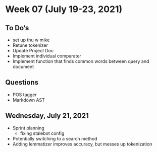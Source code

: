 # Week 07 (July 19-23, 2021)

## To Do’s

* set up thu w mike
* Retune tokenizer
* Update Project Doc
* Implement individual comparater
* Implement function that finds common words between query and document

## Questions

* POS tagger
* Markdown AST

## Wednesday, July 21, 2021

* Sprint planning
    * fixing stalebot config
* Potentially switching to a search method
* Adding lemmatizer improves accuracy, but messes up tokenization

